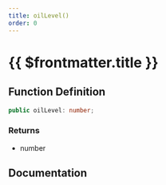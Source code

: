 ```yaml
---
title: oilLevel()
order: 0
---
```


# {{ $frontmatter.title }}

## Function Definition

```ts
public oilLevel: number;
```

### Returns

* number

## Documentation

<!--@include: ./parts/oilLevel.md-->
